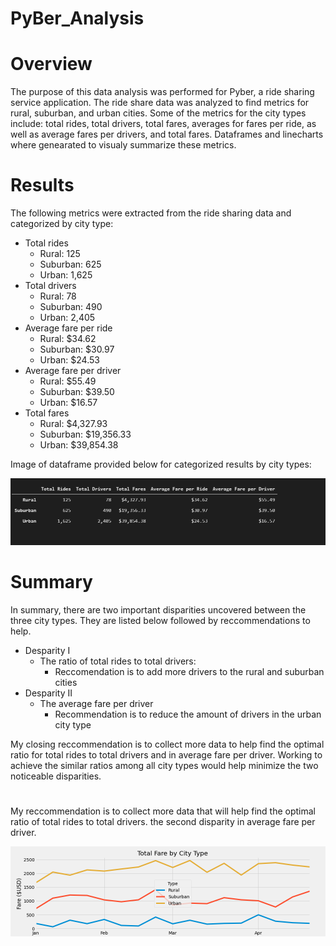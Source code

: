 # PyBer_Analysis

# Overview
The purpose of this data analysis was performed for Pyber, a ride sharing service application. The
ride share data was analyzed to find metrics for rural, suburban, and urban cities.  Some of the metrics for the city types include: total rides, total drivers, total fares, averages for fares per ride, as well as average fares per drivers, and total fares. Dataframes and linecharts where genearated to visualy summarize these metrics.



#


# Results
The following metrics were extracted from the ride sharing data and categorized by city type:

- Total rides
    - Rural: 125         
    - Suburban: 625
    - Urban: 1,625
- Total drivers
    - Rural: 78         
    - Suburban: 490
    - Urban: 2,405  
- Average fare per ride
    - Rural: $34.62         
    - Suburban: $30.97
    - Urban: $24.53
- Average fare per driver
    - Rural: $55.49         
    - Suburban: $39.50
    - Urban: $16.57
- Total fares
    - Rural: $4,327.93         
    - Suburban: $19,356.33
    - Urban: $39,854.38

Image of dataframe provided below for categorized results by city types:

![City_type_dataframe](Resources/totals_averages_city_type.PNG)

#

# Summary
In summary, there are two important disparities uncovered between the three city types. They are listed below followed by reccommendations to help.

- Desparity I
    - The ratio of total rides to total drivers: 
      - Reccomendation is to add more drivers to the rural and suburban cities
- Desparity II          
    - The average fare per driver
       - Recommendation is to reduce the amount of drivers in the urban city type

My closing reccommendation is to collect more data to help find the optimal ratio for total rides to total drivers and in average fare per driver. Working to achieve the similar ratios among all city types would help minimize the two noticeable disparities.  
#


My reccommendation is to collect more data that will help find the optimal ratio of total rides to total drivers.  the second disparity in average fare per driver.




 
![City_line_graph](analysis/PyBer_fare_summary.png)